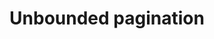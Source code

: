 ---
layout: pattern
categories: [patterns, pagination]
title: Unbounded pagination 
type: [detail-page]
permalink: /patterns/pagination/unbounded-pagination/
overview: Lorem ipsum dolor sit amet, consectetur adipiscing elit, sed do eiusmod tempor incididunt ut labore et dolore magna aliqua. Interdum velit euismod in pellentesque. 
description: |
    
usa-link: "https://designsystem.digital.gov/components/pagination/"
specification: |
pagination-current: 3
pagination-pages: 5
bounded: 
### options:
  ### true
  ### false/leave blank

yml: |
  
  pagination-current: 3
  pagination-pages: 5
  bounded: 
  ### options:
    ### true
    ### false/leave blank
jekyll: |

  "{% include patterns/pagination/pagination-unbounded.md %}"

#spec:

### Paths to view design and code... 
## designimg: can be used to show an image of the design until a coded version can be created. The htmlpath & csspath should be located in the pattens folder. Read more about creating coded components in /docs/creating-patterns 
# designimg: 
htmlpath: patterns/pagination/pagination-unbounded.md
csspath: patterns/pagination/index.scss
---